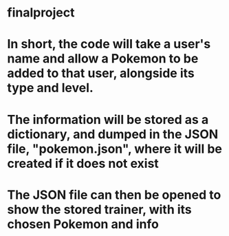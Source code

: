 # finalproject
# In short, the code will take a user's name and allow a Pokemon to be added to that user, alongside its type and level. 
# The information will be stored as a dictionary, and dumped in the JSON file, "pokemon.json", where it will be created if it does not exist
# The JSON file can then be opened to show the stored trainer, with its chosen Pokemon and info
